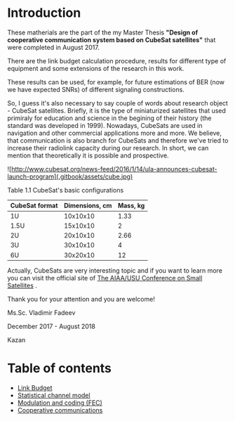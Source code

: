 # Introduction

These matherials are the part of the my Master Thesis **"Design of cooperative communication system based on CubeSat satellites"** that were completed in August 2017.

There are the link budget calculation procedure, results for different type of equipment and some extensions of the research in this work.

These results can be used, for example, for future estimations of BER \(now we have expected SNRs\) of different signaling constructions.

So, I guess it's also necessary to say couple of words about research object - CubeSat satellites. Briefly, it is the type of miniaturized satellites that used primiraly for education and science in the begining of their history \(the standard was developed in 1999\). Nowadays, CubeSats are used in navigation and other commercial applications more and more. We believe, that communication is also branch for CubeSats and therefore we've tried to increase their radiolink capacity during our research. In short, we can mention that theoretically it is possible and prospective.

![http://www.cubesat.org/news-feed/2016/1/14/ula-announces-cubesat-launch-program](.gitbook/assets/cube.jpg)

  
Table 1.1 CubeSat's basic configurations 

| CubeSat format | Dimensions, cm | Mass, kg |
| :--- | :--- | :--- |
| 1U | 10x10x10 | 1.33 |
| 1.5U | 15x10x10 | 2 |
| 2U | 20x10x10 | 2.66 |
| 3U | 30x10x10 | 4 |
| 6U | 30x20x10 | 12 |

Actually, CubeSats are very interesting topic and if you want to learn more you can visit the official site of [The AIAA/USU Conference on Small Satellites](https://digitalcommons.usu.edu/smallsat/) .

Thank you for your attention and you are welcome!

Ms.Sc. Vladimir Fadeev

December 2017 - August  2018

Kazan

# Table of contents

* [Link Budget](link%20budget.ipynb)
* [Statistical channel model](statistical-channel-model.ipynb)
* [Modulation and coding \(FEC\)](fec.ipynb)
* [Cooperative communications](cooperative-communications.md)

